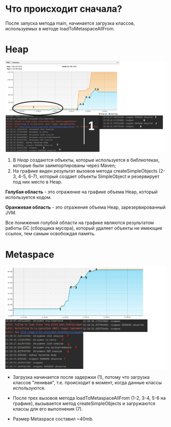 # Что происходит сначала?

После запуска метода main, начинается загрузка классов, используемых в методе loadToMetaspaceAllFrom.

# Heap

![heap.png](heap.png)

1. В *Heap* создаются объекты, которые используется в библиотеках, которые были заимпортированы через Maven;
2. На графике виден результат вызовов метода createSimpleObjects (2-3, 4-5, 6-7), который создает объекты
   SimpleObject и резервирует под них место в Heap.

**Голубая область** - это отражение на графике объема Heap, который используется кодом.

**Оранжевая область** - это отражения объема Heap, зарезервированный JVM.

Все понижения голубой области на графике являются результатом
работы GC (сборщика мусора), который удаляет объекты не имеющие ссылок, тем самым освобождая память.

# Metaspace

![metaspace.png](metaspace.png)
* Загрузка начинается после задержки (1), потому что загрузка классов "ленивая", т.е. происходит в момент, когда данные
классы используются. 

* После трех вызовов метода loadToMetaspaceAllFrom (1-2, 3-4, 5-6 на графике), вызывается метод
createSimpleObjects и загружаются классы для его выполнения (7). 

* Размер Metaspace составил ~40mb.